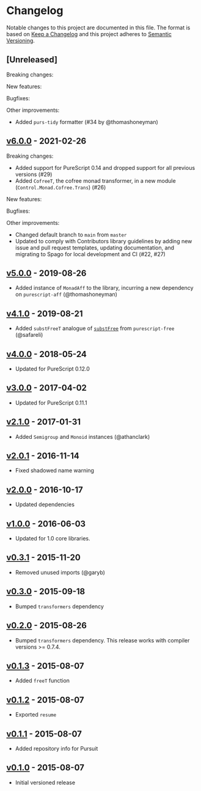 # Changelog

Notable changes to this project are documented in this file. The format is based on [Keep a Changelog](https://keepachangelog.com/en/1.0.0/) and this project adheres to [Semantic Versioning](https://semver.org/spec/v2.0.0.html).

## [Unreleased]

Breaking changes:

New features:

Bugfixes:

Other improvements:
- Added `purs-tidy` formatter (#34 by @thomashoneyman)

## [v6.0.0](https://github.com/purescript-contrib/purescript-freet/releases/tag/v6.0.0) - 2021-02-26

Breaking changes:
- Added support for PureScript 0.14 and dropped support for all previous versions (#29)
- Added `CofreeT`, the cofree monad transformer, in a new module (`Control.Monad.Cofree.Trans`) (#26)

New features:

Bugfixes:

Other improvements:
- Changed default branch to `main` from `master`
- Updated to comply with Contributors library guidelines by adding new issue and pull request templates, updating documentation, and migrating to Spago for local development and CI (#22, #27)

## [v5.0.0](https://github.com/purescript-contrib/purescript-freet/releases/tag/v5.0.0) - 2019-08-26

- Added instance of `MonadAff` to the library, incurring a new dependency on `purescript-aff` (@thomashoneyman)

## [v4.1.0](https://github.com/purescript-contrib/purescript-freet/releases/tag/v4.1.0) - 2019-08-21

- Added `substFreeT` analogue of [`substFree`](https://github.com/purescript/purescript-free/blob/f686f5fc07766f3ca9abc83b47b6ad3da326759a/src/Control/Monad/Free.purs#L164) from `purescript-free` (@safareli)

## [v4.0.0](https://github.com/purescript-contrib/purescript-freet/releases/tag/v4.0.0) - 2018-05-24

- Updated for PureScript 0.12.0

## [v3.0.0](https://github.com/purescript-contrib/purescript-freet/releases/tag/v3.0.0) - 2017-04-02

- Updated for PureScript 0.11.1

## [v2.1.0](https://github.com/purescript-contrib/purescript-freet/releases/tag/v2.1.0) - 2017-01-31

- Added `Semigroup` and `Monoid` instances (@athanclark)

## [v2.0.1](https://github.com/purescript-contrib/purescript-freet/releases/tag/v2.0.1) - 2016-11-14

- Fixed shadowed name warning

## [v2.0.0](https://github.com/purescript-contrib/purescript-freet/releases/tag/v2.0.0) - 2016-10-17

- Updated dependencies

## [v1.0.0](https://github.com/purescript-contrib/purescript-freet/releases/tag/v1.0.0) - 2016-06-03

- Updated for 1.0 core libraries.

## [v0.3.1](https://github.com/purescript-contrib/purescript-freet/releases/tag/v0.3.1) - 2015-11-20

- Removed unused imports (@garyb)

## [v0.3.0](https://github.com/purescript-contrib/purescript-freet/releases/tag/v0.3.0) - 2015-09-18

- Bumped `transformers` dependency

## [v0.2.0](https://github.com/purescript-contrib/purescript-freet/releases/tag/v0.2.0) - 2015-08-26

- Bumped `transformers` dependency. This release works with compiler versions >= 0.7.4.

## [v0.1.3](https://github.com/purescript-contrib/purescript-freet/releases/tag/v0.1.3) - 2015-08-07

- Added `freeT` function

## [v0.1.2](https://github.com/purescript-contrib/purescript-freet/releases/tag/v0.1.2) - 2015-08-07

- Exported `resume`

## [v0.1.1](https://github.com/purescript-contrib/purescript-freet/releases/tag/v0.1.1) - 2015-08-07

- Added repository info for Pursuit

## [v0.1.0](https://github.com/purescript-contrib/purescript-freet/releases/tag/v0.1.0) - 2015-08-07

- Initial versioned release
